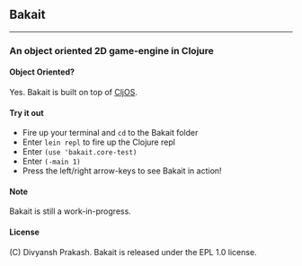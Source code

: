 ## Bakait
------------------------
### An object oriented 2D game-engine in Clojure

#### Object Oriented?
Yes. Bakait is built on top of [CljOS](http://github.com/divs1210/cljos).

#### Try it out
* Fire up your terminal and `cd` to the Bakait folder
* Enter `lein repl` to fire up the Clojure repl
* Enter `(use 'bakait.core-test)`
* Enter `(-main 1)`
* Press the left/right arrow-keys to see Bakait in action!

#### Note
Bakait is still a work-in-progress.

#### License
(C) Divyansh Prakash. Bakait is released under the EPL 1.0 license.
